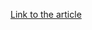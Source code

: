 [Link to the article](https://research.checkpoint.com/2024/14th-october-threat-intelligence-report/)
